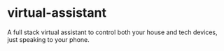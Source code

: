 # virtual-assistant
A full stack virtual assistant to control both your house and tech devices, just speaking to your phone.
